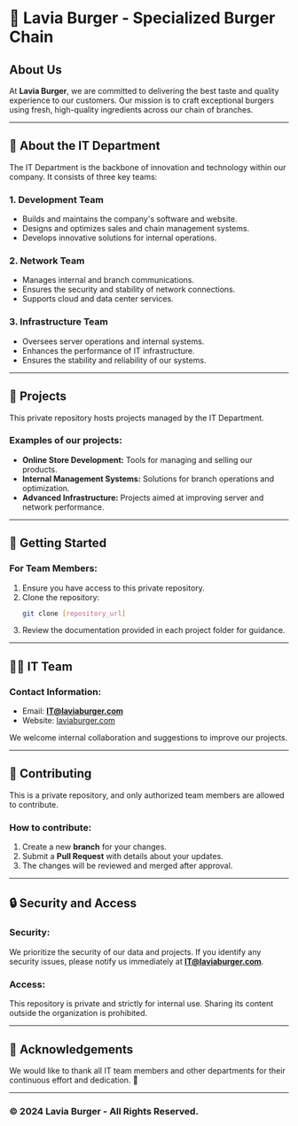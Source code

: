 
# 🍔 Lavia Burger - Specialized Burger Chain

## About Us

At **Lavia Burger**, we are committed to delivering the best taste and quality experience to our customers. Our mission is to craft exceptional burgers using fresh, high-quality ingredients across our chain of branches.

---

## 🔧 About the IT Department

The IT Department is the backbone of innovation and technology within our company. It consists of three key teams:

### 1. Development Team
   - Builds and maintains the company's software and website.
   - Designs and optimizes sales and chain management systems.
   - Develops innovative solutions for internal operations.

### 2. Network Team
   - Manages internal and branch communications.
   - Ensures the security and stability of network connections.
   - Supports cloud and data center services.

### 3. Infrastructure Team
   - Oversees server operations and internal systems.
   - Enhances the performance of IT infrastructure.
   - Ensures the stability and reliability of our systems.

---

## 📁 Projects

This private repository hosts projects managed by the IT Department.  
### Examples of our projects:
- **Online Store Development:** Tools for managing and selling our products.
- **Internal Management Systems:** Solutions for branch operations and optimization.
- **Advanced Infrastructure:** Projects aimed at improving server and network performance.

---

## 📜 Getting Started

### For Team Members:
1. Ensure you have access to this private repository.
2. Clone the repository:
   ```bash
   git clone [repository_url]
   ```
3. Review the documentation provided in each project folder for guidance.

---

## 🧑‍💻 IT Team

### Contact Information:
- Email: **[IT@laviaburger.com](mailto:IT@laviaburger.com)**
- Website: [laviaburger.com](https://laviaburger.com)

We welcome internal collaboration and suggestions to improve our projects.

---

## 🤝 Contributing

This is a private repository, and only authorized team members are allowed to contribute.  
### How to contribute:
1. Create a new **branch** for your changes.
2. Submit a **Pull Request** with details about your updates.
3. The changes will be reviewed and merged after approval.

---

## 🔒 Security and Access

### Security:
We prioritize the security of our data and projects. If you identify any security issues, please notify us immediately at **[IT@laviaburger.com](mailto:IT@laviaburger.com)**.

### Access:
This repository is private and strictly for internal use. Sharing its content outside the organization is prohibited.

---

## 🌟 Acknowledgements

We would like to thank all IT team members and other departments for their continuous effort and dedication. 🙏

---

### © 2024 Lavia Burger - All Rights Reserved.
